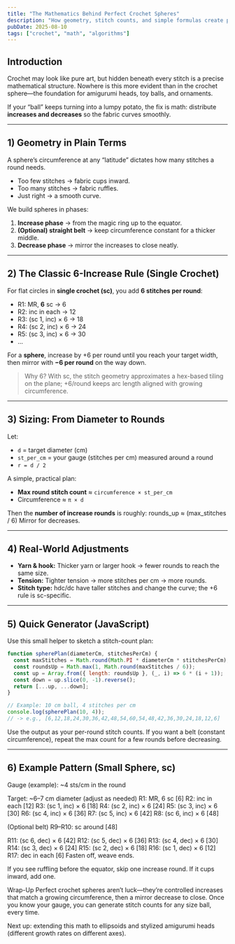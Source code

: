```yaml
---
title: "The Mathematics Behind Perfect Crochet Spheres"
description: "How geometry, stitch counts, and simple formulas create perfectly round crochet spheres."
pubDate: 2025-08-10
tags: ["crochet", "math", "algorithms"]
---
```


## Introduction

Crochet may look like pure art, but hidden beneath every stitch is a precise mathematical structure.
Nowhere is this more evident than in the crochet sphere—the foundation for amigurumi heads, toy balls, and ornaments.

If your “ball” keeps turning into a lumpy potato, the fix is math: distribute **increases and decreases** so the fabric curves smoothly.

---

## 1) Geometry in Plain Terms

A sphere’s circumference at any “latitude” dictates how many stitches a round needs.

- Too few stitches → fabric cups inward.
- Too many stitches → fabric ruffles.
- Just right → a smooth curve.

We build spheres in phases:

1. **Increase phase** → from the magic ring up to the equator.  
2. **(Optional) straight belt** → keep circumference constant for a thicker middle.  
3. **Decrease phase** → mirror the increases to close neatly.

---

## 2) The Classic 6-Increase Rule (Single Crochet)

For flat circles in **single crochet (sc)**, you add **6 stitches per round**:

- R1: MR, **6** sc → 6  
- R2: inc in each → 12  
- R3: (sc 1, inc) × 6 → 18  
- R4: (sc 2, inc) × 6 → 24  
- R5: (sc 3, inc) × 6 → 30  
- …

For a **sphere**, increase by +6 per round until you reach your target width, then mirror with **−6 per round** on the way down.

> Why 6? With sc, the stitch geometry approximates a hex-based tiling on the plane; +6/round keeps arc length aligned with growing circumference.

---

## 3) Sizing: From Diameter to Rounds

Let:
- `d` = target diameter (cm)
- `st_per_cm` = your gauge (stitches per cm) measured around a round
- `r = d / 2`

A simple, practical plan:
- **Max round stitch count** ≈ `circumference × st_per_cm`  
- Circumference ≈ `π × d`

Then the **number of increase rounds** is roughly:
rounds_up ≈ (max_stitches / 6)
Mirror for decreases.

---

## 4) Real-World Adjustments

- **Yarn & hook:** Thicker yarn or larger hook → fewer rounds to reach the same size.
- **Tension:** Tighter tension → more stitches per cm → more rounds.
- **Stitch type:** hdc/dc have taller stitches and change the curve; the +6 rule is sc-specific.

---

## 5) Quick Generator (JavaScript)

Use this small helper to sketch a stitch-count plan:

```js
function spherePlan(diameterCm, stitchesPerCm) {
  const maxStitches = Math.round(Math.PI * diameterCm * stitchesPerCm);
  const roundsUp = Math.max(1, Math.round(maxStitches / 6));
  const up = Array.from({ length: roundsUp }, (_, i) => 6 * (i + 1));
  const down = up.slice(0, -1).reverse();
  return [...up, ...down];
}

// Example: 10 cm ball, 4 stitches per cm
console.log(spherePlan(10, 4));
// -> e.g., [6,12,18,24,30,36,42,48,54,60,54,48,42,36,30,24,18,12,6]

```
Use the output as your per-round stitch counts. If you want a belt (constant circumference), repeat the max count for a few rounds before decreasing.


---

## 6) Example Pattern (Small Sphere, sc)

Gauge (example): ~4 sts/cm in the round

Target: ~6–7 cm diameter (adjust as needed)
R1: MR, 6 sc                                   [6]
R2: inc in each                                [12]
R3: (sc 1, inc) × 6                            [18]
R4: (sc 2, inc) × 6                            [24]
R5: (sc 3, inc) × 6                            [30]
R6: (sc 4, inc) × 6                            [36]
R7: (sc 5, inc) × 6                            [42]
R8: (sc 6, inc) × 6                            [48]

(Optional belt) R9–R10: sc around              [48]

R11: (sc 6, dec) × 6                           [42]
R12: (sc 5, dec) × 6                           [36]
R13: (sc 4, dec) × 6                           [30]
R14: (sc 3, dec) × 6                           [24]
R15: (sc 2, dec) × 6                           [18]
R16: (sc 1, dec) × 6                           [12]
R17: dec in each                               [6]
Fasten off, weave ends.

If you see ruffling before the equator, skip one increase round. If it cups inward, add one.

Wrap-Up
Perfect crochet spheres aren’t luck—they’re controlled increases that match a growing circumference, then a mirror decrease to close. Once you know your gauge, you can generate stitch counts for any size ball, every time.

Next up: extending this math to ellipsoids and stylized amigurumi heads (different growth rates on different axes).